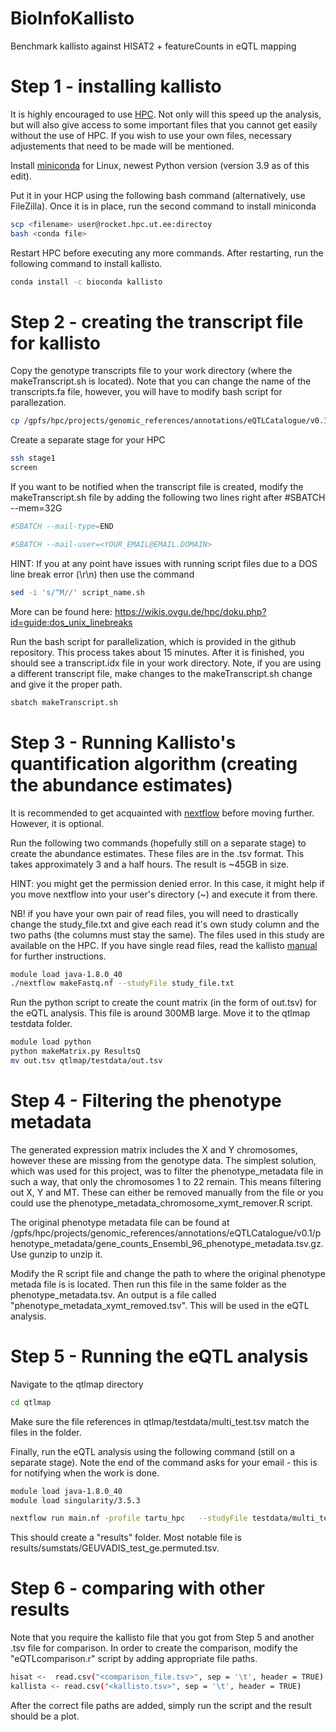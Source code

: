 # BioInfoKallisto
Benchmark kallisto against HISAT2 + featureCounts in eQTL mapping 

# Step 1 - installing kallisto

It is highly encouraged to use [HPC](https://hpc.ut.ee/en/guides/slurm/). Not only will this speed up the analysis, but will also give access to some important files that you cannot get easily without the use of HPC. If you wish to use your own files, necessary adjustements that need to be made will be mentioned.

Install [miniconda](https://docs.conda.io/en/latest/miniconda.html) for Linux, newest Python version (version 3.9 as of this edit).

Put it in your HCP using the following bash command (alternatively, use FileZilla). Once it is in place, run the second command to install miniconda
```bash
scp <filename> user@rocket.hpc.ut.ee:directoy
bash <conda file>
```

Restart HPC before executing any more commands. After restarting, run the following command to install kallisto.
```bash
conda install -c bioconda kallisto
```

# Step 2 - creating the transcript file for kallisto

Copy the genotype transcripts file to your work directory (where the makeTranscript.sh is located). Note that you can change the name of the transcripts.fa file, however, you will have to modify bash script for parallezation. 
```bash
cp /gpfs/hpc/projects/genomic_references/annotations/eQTLCatalogue/v0.1/gencode.v30.transcripts.fa gencode.v30.transcripts.fa
```

Create a separate stage for your HPC
```bash
ssh stage1
screen
```
If you want to be notified when the transcript file is created, modify the makeTranscript.sh file by adding the following two lines right after #SBATCH --mem=32G
```bash
#SBATCH --mail-type=END

#SBATCH --mail-user=<YOUR_EMAIL@EMAIL.DOMAIN>
```

HINT: If you at any point have issues with running script files due to a DOS line break error (\r\n) then use the command 
```bash
sed -i 's/^M//' script_name.sh
```
More can be found here: https://wikis.ovgu.de/hpc/doku.php?id=guide:dos_unix_linebreaks

Run the bash script for parallelization, which is provided in the github repository. This process takes about 15 minutes. After it is finished, you should see a transcript.idx file in your work directory.  Note, if you are using a different transcript file, make changes to the makeTranscript.sh change and give it the proper path.
```bash
sbatch makeTranscript.sh
```

# Step 3 - Running Kallisto's quantification algorithm (creating the abundance estimates)

It is recommended to get acquainted with [nextflow](https://github.com/AlasooLab/onboarding/blob/main/resources/nextflow.md) before moving further. However, it is optional.

Run the following two commands (hopefully still on a separate stage) to create the abundance estimates. These files are in the .tsv format. This takes approximately 3 and a half hours. The result is ~45GB in size.

HINT: you might get the permission denied error. In this case, it might help if you move nextflow into your user's directory (~) and execute it from there.

NB! if you have your own pair of read files, you will need to drastically change the study_file.txt and give each read it's own study column and the two paths (the columns must stay the same). The files used in this study are available on the HPC. If you have single read files, read the kallisto [manual](https://pachterlab.github.io/kallisto/starting) for further instructions.
```bash
module load java-1.8.0_40
./nextflow makeFastq.nf --studyFile study_file.txt
```

Run the python script to create the count matrix (in the form of out.tsv) for the eQTL analysis. This file is around 300MB large. Move it to the qtlmap testdata folder.
```bash
module load python
python makeMatrix.py ResultsQ
mv out.tsv qtlmap/testdata/out.tsv
```
# Step 4 - Filtering the phenotype metadata

The generated expression matrix includes the X and Y chromosomes, however these are missing from the genotype data. The simplest solution, which was used for this project, was to filter the phenotype_metadata file in such a way, that only the chromosomes 1 to 22 remain. This means filtering out X, Y and MT. These can either be removed manually from the file or you could use the phenotype_metadata_chromosome_xymt_remover.R script.

The original phenotype metadata file can be found at /gpfs/hpc/projects/genomic_references/annotations/eQTLCatalogue/v0.1/phenotype_metadata/gene_counts_Ensembl_96_phenotype_metadata.tsv.gz. Use gunzip to unzip it. 

Modify the R script file and change the path to where the original phenotype metada file is is located. Then run this file in the same folder as the phenotype_metadata.tsv. An output is a file called "phenotype_metadata_xymt_removed.tsv". This will be used in the eQTL analysis.

# Step 5 - Running the eQTL analysis

Navigate to the qtlmap directory
```bash
cd qtlmap
```

Make sure the file references in qtlmap/testdata/multi_test.tsv match the files in the folder.

Finally, run the eQTL analysis using the following command (still on a separate stage). Note the end of the command asks for your email - this is for notifying when the work is done.
```bash
module load java-1.8.0_40
module load singularity/3.5.3

nextflow run main.nf -profile tartu_hpc   --studyFile testdata/multi_test.tsv --vcf_has_R2_field FALSE    --varid_rsid_map_file testdata/varid_rsid_map.tsv.gz --n_batches 200 --run_nominal false --email "sinu@email.com"
```

This should create a "results" folder. Most notable file is results/sumstats/GEUVADIS_test_ge.permuted.tsv. 

# Step 6 - comparing with other results

Note that you require the kallisto file that you got from Step 5 and another .tsv file for comparison. In order to create the comparison, modify the "eQTLcomparison.r" script by adding appropriate file paths.
```bash
hisat <-  read.csv("<comparison_file.tsv>", sep = '\t', header = TRUE)
kallista <- read.csv("<kallisto.tsv>", sep = '\t', header = TRUE)
```

After the correct file paths are added, simply run the script and the result should be a plot.
